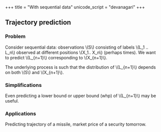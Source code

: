 +++
title = "With sequential data"
unicode_script = "devanagari"
+++

## Trajectory prediction
### Problem
Consider sequential data: observations \\(S\\) consisting of labels \\(L_1 .. L_n\\) observed at different positions \\(X_1.. X_n\\) (perhaps times). We want to predict \\(L_{n+1}\\) corresponding to \\(X_{n+1}\\).

The underlying process is such that the distribution of \\(L_{n+1}\\) depends on both \\(S\\) and \\(X_{n+1}\\). 

### Simplifications
Even predicting a lower bound or upper bound (whp) of \\(L_{n+1}\\) may be useful.

### Applications
Predicting trajectory of a missile, market price of a security tomorrow.

